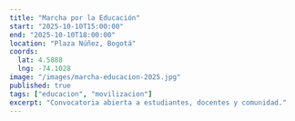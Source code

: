 ```yaml
---
title: "Marcha por la Educación"
start: "2025-10-10T15:00:00"
end: "2025-10-10T18:00:00"
location: "Plaza Núñez, Bogotá"
coords:
  lat: 4.5888
  lng: -74.1028
image: "/images/marcha-educacion-2025.jpg"
published: true
tags: ["educacion", "movilizacion"]
excerpt: "Convocatoria abierta a estudiantes, docentes y comunidad."
---
```


